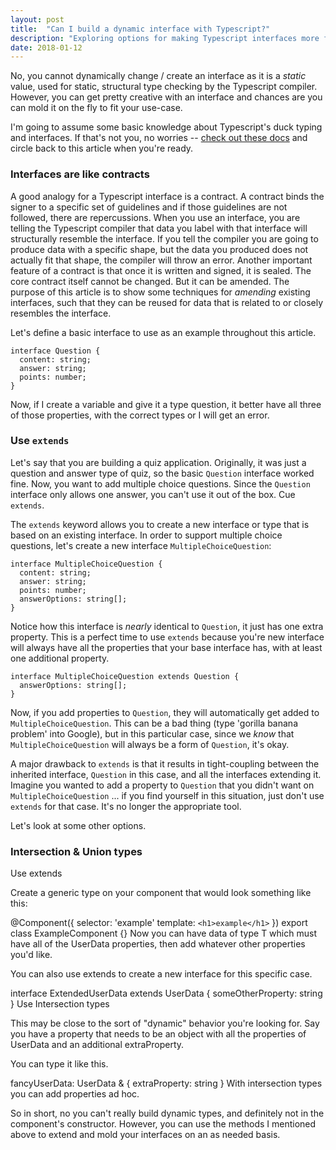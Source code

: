 ```yaml
---
layout: post
title:  "Can I build a dynamic interface with Typescript?"
description: "Exploring options for making Typescript interfaces more flexible."
date: 2018-01-12
---
```


No, you cannot dynamically change / create an interface as it is a *static* value, used for static, structural type checking by the Typescript compiler.
However, you can get pretty creative with an interface and chances are you can mold it on the fly to fit your use-case.

I'm going to assume some basic knowledge about Typescript's duck typing and interfaces. If that's not you, no worries -- [check out these docs](https://www.typescriptlang.org/docs/handbook/interfaces.html) and circle back to this article when you're ready.

### Interfaces are like contracts

A good analogy for a Typescript interface is a contract. A contract binds the signer to a specific set of guidelines and if those guidelines are not followed, there are repercussions. When you use an interface, you are telling the Typescript compiler that data you label with that interface will structurally resemble the interface. If you tell the compiler you are going to produce data with a specific shape, but the data you produced does not actually fit that shape, the compiler will throw an error. Another important feature of a contract is that once it is written and signed, it is sealed. The core contract itself cannot be changed. But it can be amended. The purpose of this article is to show some techniques for *amending* existing interfaces, such that they can be reused for data that is related to or closely resembles the interface.

Let's define a basic interface to use as an example throughout this article.

```
interface Question {
  content: string;
  answer: string;
  points: number;
}
```

Now, if I create a variable and give it a type question, it better have all three of those properties, with the correct types or I will get an error.

### Use `extends`

Let's say that you are building a quiz application. Originally, it was just a question and answer type of quiz, so the basic `Question` interface worked fine. Now, you want to add multiple choice questions. Since the `Question` interface only allows one answer, you can't use it out of the box. Cue `extends`.

The `extends` keyword allows you to create a new interface or type that is based on an existing interface. In order to support multiple choice questions, let's create a new interface `MultipleChoiceQuestion`:

```
interface MultipleChoiceQuestion {
  content: string;
  answer: string;
  points: number;
  answerOptions: string[];
}
```

Notice how this interface is *nearly* identical to `Question`, it just has one extra property. This is a perfect time to use `extends` because you're new interface will always have all the properties that your base interface has, with at least one additional property.

```
interface MultipleChoiceQuestion extends Question {
  answerOptions: string[];
}
```

Now, if you add properties to `Question`, they will automatically get added to `MultipleChoiceQuestion`. This can be a bad thing (type 'gorilla banana problem' into Google), but in this particular case, since we *know* that `MultipleChoiceQuestion` will always be a form of `Question`, it's okay.

A major drawback to `extends` is that it results in tight-coupling between the inherited interface, `Question` in this case, and all the interfaces extending it. Imagine you wanted to add a property to `Question` that you didn't want on `MultipleChoiceQuestion` ... if you find yourself in this situation, just don't use `extends` for that case. It's no longer the appropriate tool.

Let's look at some other options.

### Intersection & Union types



Use extends

Create a generic type on your component that would look something like this:

@Component({
  selector: 'example'
  template: `<h1>example</h1>`
})
export class ExampleComponent<T extends UserData> {}
Now you can have data of type T which must have all of the UserData properties, then add whatever other properties you'd like.

You can also use extends to create a new interface for this specific case.

interface ExtendedUserData extends UserData {
 someOtherProperty: string
}
Use Intersection types

This may be close to the sort of "dynamic" behavior you're looking for. Say you have a property that needs to be an object with all the properties of UserData and an additional extraProperty.

You can type it like this.

fancyUserData: UserData & { extraProperty: string }
With intersection types you can add properties ad hoc.

So in short, no you can't really build dynamic types, and definitely not in the component's constructor. However, you can use the methods I mentioned above to extend and mold your interfaces on an as needed basis.